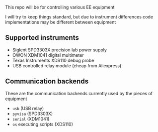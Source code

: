 This repo will be for controlling various EE equipment

I will try to keep things standard, but due to instrument differences code implementations may be different between equipment


## Supported instruments

- Siglent SPD3303X precision lab power supply
- OWON XDM1041 digital multimeter
- Texas Instruments XDS110 debug probe
- USB controlled relay module (cheap from Aliexpress)




## Communication backends

These are the communication backends currently used by the pieces of equipment

- `usb` (USB relay)
- `pyvisa` (SPD3303X)
- `serial` (XDM1041)
- `os` executing scripts (XDS110)